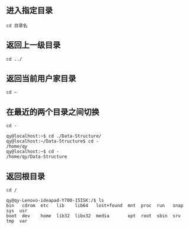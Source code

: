 ## 进入指定目录

```shell
cd 目录名
```

## 返回上一级目录

```shell
cd ../
```

## 返回当前用户家目录

```shell
cd ~
```

## 在最近的两个目录之间切换

```shell
cd -
```

```shell
qy@localhost:~$ cd ./Data-Structure/
qy@localhost:~/Data-Structure$ cd -
/home/qy
qy@localhost:~$ cd -
/home/qy/Data-Structure
```

## 返回根目录

```shell
cd /
```

```shell
qy@qy-Lenovo-ideapad-Y700-15ISK:/$ ls
bin   cdrom  etc   lib    lib64   lost+found  mnt  proc  run   snap  sys  usr
boot  dev    home  lib32  libx32  media       opt  root  sbin  srv   tmp  var
```

